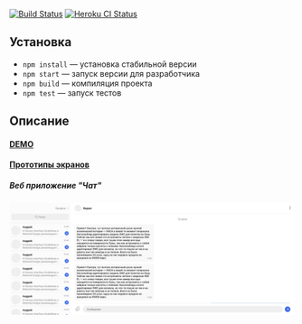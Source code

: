 [![Build Status](https://travis-ci.com/evtkhvch/mf.messenger.praktikum.yandex.svg?token=scbVAVx9wp9QLfnvc4eM&branch=deploy)](https://travis-ci.com/evtkhvch/mf.messenger.praktikum.yandex)
[![Heroku CI Status](https://yandex-messanger.herokuapp.com/last.svg)](https://dashboard.heroku.com/pipelines/38ea0951-cb96-476c-a4a0-5ba2f6bafda3/tests)
## Установка

- `npm install` — установка стабильной версии
- `npm start` — запуск версии для разработчика
- `npm build` — компиляция проекта
- `npm test` — запуск тестов

## Описание

#### [DEMO](https://yandex-messanger.herokuapp.com)

#### [Прототипы экранов](https://www.figma.com/file/Fw4ZvmCMuridYDJRSGodY2/%5BPRACTICUM%5D-CHAT?node-id=0%3A1)

##### Веб приложение "Чат"

![Описание](https://github.com/evtkhvch/mf.messenger.praktikum.yandex/blob/deploy/images/chat.png)
